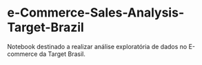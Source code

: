 # e-Commerce-Sales-Analysis-Target-Brazil
Notebook destinado a realizar análise exploratória de dados no E-commerce da Target Brasil.
